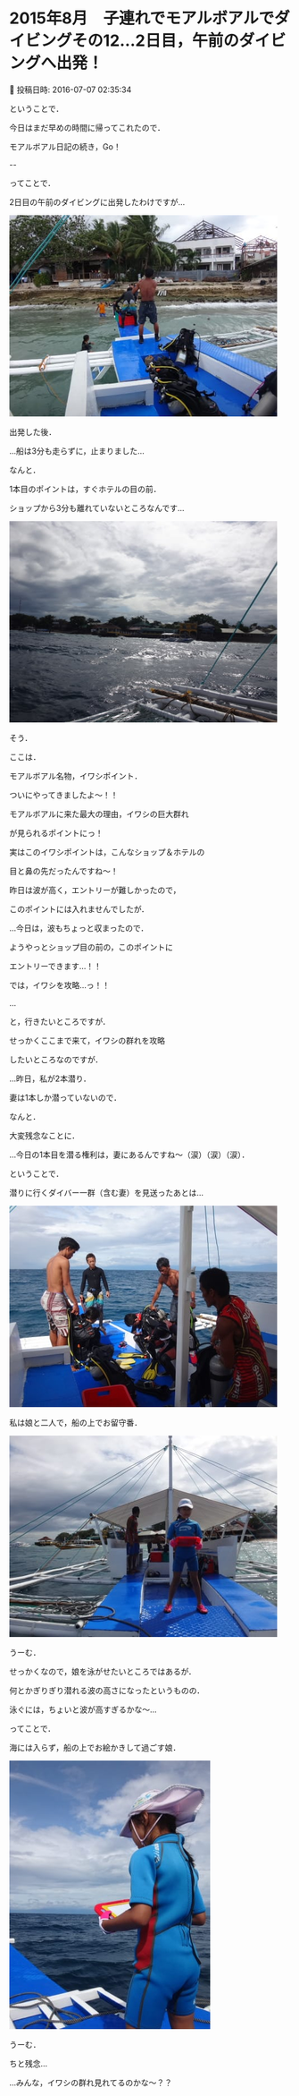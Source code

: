 # 2015年8月　子連れでモアルボアルでダイビングその12…2日目，午前のダイビングへ出発！

📅 投稿日時: 2016-07-07 02:35:34

ということで．


今日はまだ早めの時間に帰ってこれたので．


モアルボアル日記の続き，Go！





--


ってことで．


2日目の午前のダイビングに出発したわけですが…




![69a74fccee4f341ace87ec49be794f17.jpg](images/69a74fccee4f341ace87ec49be794f17.jpg)




出発した後．


…船は3分も走らずに，止まりました…





なんと．


1本目のポイントは，すぐホテルの目の前．


ショップから3分も離れていないところなんです…




![a8612149f85ce17c49a3b07ef8a25d6c.jpg](images/a8612149f85ce17c49a3b07ef8a25d6c.jpg)




そう．


ここは．


モアルボアル名物，イワシポイント．


ついにやってきましたよ～！！


モアルボアルに来た最大の理由，イワシの巨大群れ


が見られるポイントにっ！


実はこのイワシポイントは，こんなショップ＆ホテルの


目と鼻の先だったんですね～！





昨日は波が高く，エントリーが難しかったので，


このポイントには入れませんでしたが．


…今日は，波もちょっと収まったので．


ようやっとショップ目の前の，このポイントに


エントリーできます…！！





では，イワシを攻略…っ！！


…


と，行きたいところですが．


せっかくここまで来て，イワシの群れを攻略


したいところなのですが．





…昨日，私が2本潜り．


妻は1本しか潜っていないので．





なんと．


大変残念なことに．


…今日の1本目を潜る権利は，妻にあるんですね～（涙）（涙）（涙）．





ということで．


潜りに行くダイバー一群（含む妻）を見送ったあとは…




![bb2802191b92fd8088cf44f95dfab5ea.jpg](images/bb2802191b92fd8088cf44f95dfab5ea.jpg)




私は娘と二人で，船の上でお留守番．




![a205fde6455ba1ad9957227336ad11ac.jpg](images/a205fde6455ba1ad9957227336ad11ac.jpg)




うーむ．


せっかくなので，娘を泳がせたいところではあるが．


何とかぎりぎり潜れる波の高さになったというものの．


泳ぐには，ちょいと波が高すぎるかな～…





ってことで．


海には入らず，船の上でお絵かきして過ごす娘．




![24d3a658b27b289bfeda3b78fd8c7d10.jpg](images/24d3a658b27b289bfeda3b78fd8c7d10.jpg)




うーむ．


ちと残念…





…みんな，イワシの群れ見れてるのかな～？？

